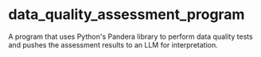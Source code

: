 # data_quality_assessment_program
A program that uses Python's Pandera library to perform data quality tests and pushes the assessment results to an LLM for interpretation.
